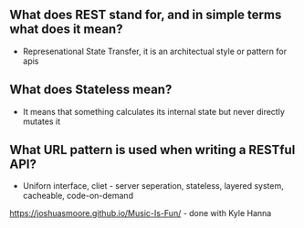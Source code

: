 ## What does REST stand for, and in simple terms what does it mean?
* Represenational State Transfer, it is an architectual style or pattern for apis
## What does Stateless mean?
* It means that something calculates its internal state but never directly mutates it 
## What URL pattern is used when writing a RESTful API?
* Uniforn interface, cliet - server seperation, stateless, layered system, cacheable, code-on-demand

https://joshuasmoore.github.io/Music-Is-Fun/ - done with Kyle Hanna